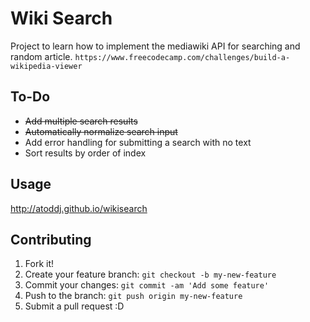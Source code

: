 # Wiki Search

Project to learn how to implement the mediawiki API for searching and random article.
`https://www.freecodecamp.com/challenges/build-a-wikipedia-viewer`

## To-Do
* ~~Add multiple search results~~
* ~~Automatically normalize search input~~
* Add error handling for submitting a search with no text
* Sort results by order of index

## Usage

http://atoddj.github.io/wikisearch

## Contributing

1. Fork it!
2. Create your feature branch: `git checkout -b my-new-feature`
3. Commit your changes: `git commit -am 'Add some feature'`
4. Push to the branch: `git push origin my-new-feature`
5. Submit a pull request :D
